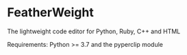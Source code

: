# FeatherWeight
The lightweight code editor for Python, Ruby, C++ and HTML

Requirements: Python >= 3.7 and the pyperclip module
